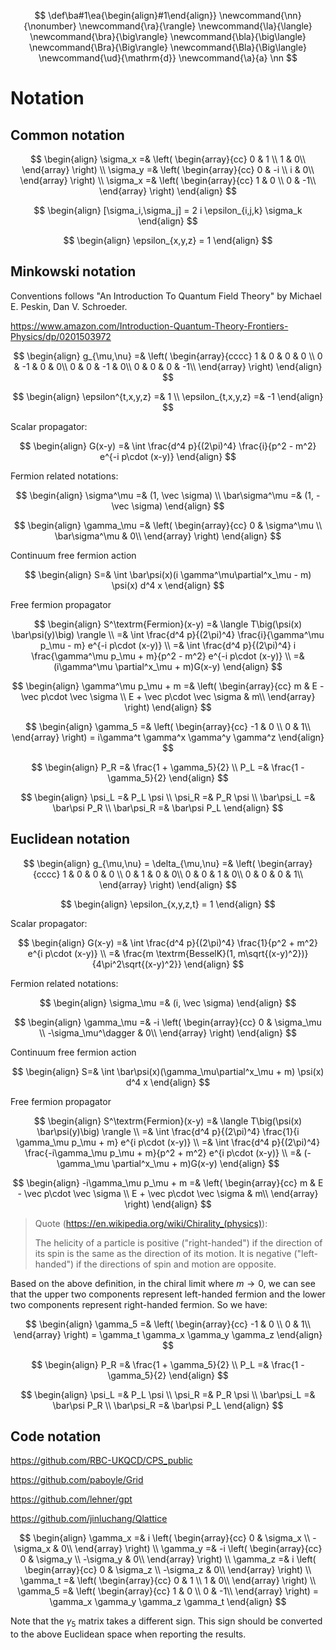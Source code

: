 $$
\def\ba#1\ea{\begin{align}#1\end{align}}
\newcommand{\nn}{\nonumber}
\newcommand{\ra}{\rangle}
\newcommand{\la}{\langle}
\newcommand{\bra}{\big\rangle}
\newcommand{\bla}{\big\langle}
\newcommand{\Bra}{\Big\rangle}
\newcommand{\Bla}{\Big\langle}
\newcommand{\ud}{\mathrm{d}}
\newcommand{\a}{a}
\nn
$$

# Notation

## Common notation

$$
\begin{align}
\sigma_x
=&
\left(
\begin{array}{cc}
0 & 1 \\
1 & 0\\
\end{array}
\right)
\\
\sigma_y
=&
\left(
\begin{array}{cc}
0 & -i \\
i & 0\\
\end{array}
\right)
\\
\sigma_x
=&
\left(
\begin{array}{cc}
1 & 0 \\
0 & -1\\
\end{array}
\right)
\end{align}
$$

$$
\begin{align}
[\sigma_i,\sigma_j] = 2 i \epsilon_{i,j,k} \sigma_k
\end{align}
$$

$$
\begin{align}
\epsilon_{x,y,z} = 1
\end{align}
$$

## Minkowski notation

Conventions follows "An Introduction To Quantum Field Theory" by Michael E. Peskin, Dan V. Schroeder.

https://www.amazon.com/Introduction-Quantum-Theory-Frontiers-Physics/dp/0201503972

$$
\begin{align}
g_{\mu,\nu}
=&
\left(
\begin{array}{cccc}
1 & 0 & 0 & 0 \\
0 & -1 & 0 & 0\\
0 & 0 & -1 & 0\\
0 & 0 & 0 & -1\\
\end{array}
\right)
\end{align}
$$

$$
\begin{align}
\epsilon^{t,x,y,z}
=&
1
\\
\epsilon_{t,x,y,z}
=&
-1
\end{align}
$$

Scalar propagator:

$$
\begin{align}
G(x-y)
=&
\int \frac{d^4 p}{(2\pi)^4} \frac{i}{p^2 - m^2} e^{-i p\cdot (x-y)}
\end{align}
$$

Fermion related notations:

$$
\begin{align}
\sigma^\mu
=&
(1, \vec \sigma)
\\
\bar\sigma^\mu
=&
(1, -\vec \sigma)
\end{align}
$$

$$
\begin{align}
\gamma_\mu
=&
\left(
\begin{array}{cc}
0 & \sigma^\mu \\
\bar\sigma^\mu & 0\\
\end{array}
\right)
\end{align}
$$

Continuum free fermion action

$$
\begin{align}
S=&
\int \bar\psi(x)(i \gamma^\mu\partial^x_\mu - m) \psi(x) d^4 x
\end{align}
$$

Free fermion propagator

$$
\begin{align}
S^\textrm{Fermion}(x-y)
=&
\langle T\big(\psi(x) \bar\psi(y)\big) \rangle
\\
=&
\int \frac{d^4 p}{(2\pi)^4} \frac{i}{\gamma^\mu p_\mu - m} e^{-i p\cdot (x-y)}
\\
=&
\int \frac{d^4 p}{(2\pi)^4} i \frac{\gamma^\mu p_\mu + m}{p^2 - m^2} e^{-i p\cdot (x-y)}
\\
=&
(i\gamma^\mu \partial^x_\mu + m)G(x-y)
\end{align}
$$

$$
\begin{align}
\gamma^\mu p_\mu + m
=&
\left(
\begin{array}{cc}
m & E - \vec p\cdot \vec \sigma \\
E + \vec p\cdot \vec \sigma & m\\
\end{array}
\right)
\end{align}
$$

$$
\begin{align}
\gamma_5
=&
\left(
\begin{array}{cc}
-1 & 0 \\
0 & 1\\
\end{array}
\right) =
i\gamma^t \gamma^x \gamma^y \gamma^z
\end{align}
$$

$$
\begin{align}
P_R =& \frac{1 + \gamma_5}{2}
\\
P_L =& \frac{1 - \gamma_5}{2}
\end{align}
$$

$$
\begin{align}
\psi_L =& P_L \psi
\\
\psi_R =& P_R \psi
\\
\bar\psi_L =& \bar\psi P_R
\\
\bar\psi_R =& \bar\psi P_L
\end{align}
$$

## Euclidean notation

$$
\begin{align}
g_{\mu,\nu} =
\delta_{\mu,\nu}
=&
\left(
\begin{array}{cccc}
1 & 0 & 0 & 0 \\
0 & 1 & 0 & 0\\
0 & 0 & 1 & 0\\
0 & 0 & 0 & 1\\
\end{array}
\right)
\end{align}
$$

$$
\begin{align}
\epsilon_{x,y,z,t} = 1
\end{align}
$$

Scalar propagator:

$$
\begin{align}
G(x-y)
=&
\int \frac{d^4 p}{(2\pi)^4} \frac{1}{p^2 + m^2} e^{i p\cdot (x-y)}
\\
=&
\frac{m \textrm{BesselK}(1, m\sqrt{(x-y)^2})}{4\pi^2\sqrt{(x-y)^2}}
\end{align}
$$

Fermion related notations:

$$
\begin{align}
\sigma_\mu
=&
(i, \vec \sigma)
\end{align}
$$

$$
\begin{align}
\gamma_\mu
=&
-i
\left(
\begin{array}{cc}
0 & \sigma_\mu \\
-\sigma_\mu^\dagger & 0\\
\end{array}
\right)
\end{align}
$$

Continuum free fermion action

$$
\begin{align}
S=&
\int \bar\psi(x)(\gamma_\mu\partial^x_\mu + m) \psi(x) d^4 x
\end{align}
$$

Free fermion propagator

$$
\begin{align}
S^\textrm{Fermion}(x-y)
=&
\langle T\big(\psi(x) \bar\psi(y)\big) \rangle
\\
=&
\int \frac{d^4 p}{(2\pi)^4} \frac{1}{i \gamma_\mu p_\mu + m} e^{i p\cdot (x-y)}
\\
=&
\int \frac{d^4 p}{(2\pi)^4} \frac{-i\gamma_\mu p_\mu + m}{p^2 + m^2} e^{i p\cdot (x-y)}
\\
=&
(-\gamma_\mu \partial^x_\mu + m)G(x-y)
\end{align}
$$

$$
\begin{align}
-i\gamma_\mu p_\mu + m
=&
\left(
\begin{array}{cc}
m & E - \vec p\cdot \vec \sigma \\
E + \vec p\cdot \vec \sigma & m\\
\end{array}
\right)
\end{align}
$$

> Quote (https://en.wikipedia.org/wiki/Chirality_(physics)):
>
> The helicity of a particle is positive ("right-handed") if the direction of its spin is the same as the direction of its motion. It is negative ("left-handed") if the directions of spin and motion are opposite.

Based on the above definition, in the chiral limit where $m\to 0$, we can see that the upper two components represent left-handed fermion and the lower two components represent right-handed fermion. So we have:

$$
\begin{align}
\gamma_5
=&
\left(
\begin{array}{cc}
-1 & 0 \\
0 & 1\\
\end{array}
\right) =
\gamma_t \gamma_x \gamma_y \gamma_z 
\end{align}
$$

$$
\begin{align}
P_R =& \frac{1 + \gamma_5}{2}
\\
P_L =& \frac{1 - \gamma_5}{2}
\end{align}
$$

$$
\begin{align}
\psi_L =& P_L \psi
\\
\psi_R =& P_R \psi
\\
\bar\psi_L =& \bar\psi P_R
\\
\bar\psi_R =& \bar\psi P_L
\end{align}
$$

## Code notation

https://github.com/RBC-UKQCD/CPS_public

https://github.com/paboyle/Grid

https://github.com/lehner/gpt

https://github.com/jinluchang/Qlattice

$$
\begin{align}
\gamma_x
=&
i
\left(
\begin{array}{cc}
0 & \sigma_x \\
-\sigma_x & 0\\
\end{array}
\right)
\\
\gamma_y
=&
-i
\left(
\begin{array}{cc}
0 & \sigma_y \\
-\sigma_y & 0\\
\end{array}
\right)
\\
\gamma_z
=&
i
\left(
\begin{array}{cc}
0 & \sigma_z \\
-\sigma_z & 0\\
\end{array}
\right)
\\
\gamma_t
=&
\left(
\begin{array}{cc}
0 & 1 \\
1 & 0\\
\end{array}
\right)
\\
\gamma_5
=&
\left(
\begin{array}{cc}
1 & 0 \\
0 & -1\\
\end{array}
\right) =
\gamma_x \gamma_y \gamma_z \gamma_t
\end{align}
$$

Note that the $\gamma_5$ matrix takes a different sign. This sign should be converted to the above Euclidean space when reporting the results.
